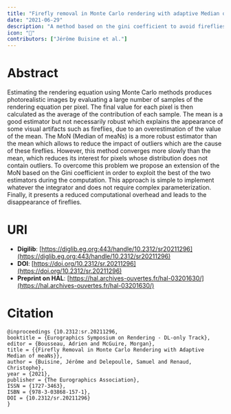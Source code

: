 ```yaml
---
title: "Firefly removal in Monte Carlo rendering with adaptive Median of meaNs"
date: "2021-06-29"
description: "A method based on the gini coefficient to avoid fireflies on images computed with monte carlow method."
icon: "📝"
contributors: ["Jérôme Buisine et al."]
---
```


# Abstract
Estimating the rendering equation using Monte Carlo methods produces photorealistic images by evaluating a large number of samples of the rendering equation per pixel. The final value for each pixel is then calculated as the average of the contribution of each sample. The mean is a good estimator but not necessarily robust which explains the appearance of some visual artifacts such as fireflies, due to an overestimation of the value of the mean. The MoN (Median of meaNs) is a more robust estimator than the mean which allows to reduce the impact of outliers which are the cause of these fireflies. However, this method converges more slowly than the mean, which reduces its interest for pixels whose distribution does not contain outliers. To overcome this problem we propose an extension of the MoN based on the Gini coefficient in order to exploit the best of the two estimators during the computation. This approach is simple to implement whatever the integrator and does not require complex parameterization. Finally, it presents a reduced computational overhead and leads to the disappearance of fireflies.


# URI

- **Digilib**: [https://diglib.eg.org:443/handle/10.2312/sr20211296](https://diglib.eg.org:443/handle/10.2312/sr20211296)
- **DOI**: [https://doi.org/10.2312/sr.20211296](https://doi.org/10.2312/sr.20211296)
- **Preprint on HAL**: [https://hal.archives-ouvertes.fr/hal-03201630/](https://hal.archives-ouvertes.fr/hal-03201630/)



# Citation
```
@inproceedings {10.2312:sr.20211296,
booktitle = {Eurographics Symposium on Rendering - DL-only Track},
editor = {Bousseau, Adrien and McGuire, Morgan},
title = {{Firefly Removal in Monte Carlo Rendering with Adaptive Median of meaNs}},
author = {Buisine, Jérôme and Delepoulle, Samuel and Renaud, Christophe},
year = {2021},
publisher = {The Eurographics Association},
ISSN = {1727-3463},
ISBN = {978-3-03868-157-1},
DOI = {10.2312/sr.20211296}
}
```
